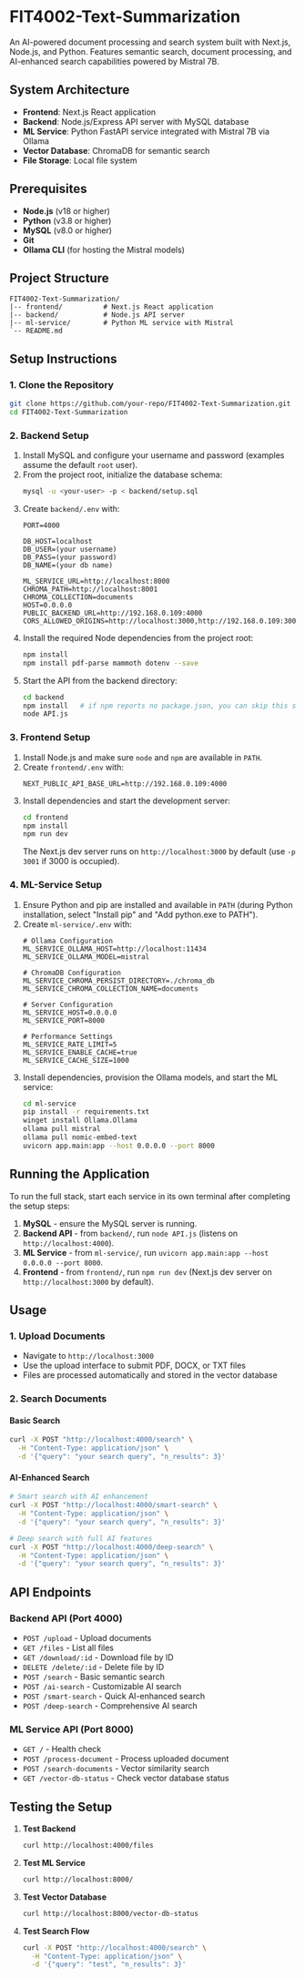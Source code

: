 # FIT4002-Text-Summarization

An AI-powered document processing and search system built with Next.js, Node.js, and Python. Features semantic search, document processing, and AI-enhanced search capabilities powered by Mistral 7B.

## System Architecture

- **Frontend**: Next.js React application
- **Backend**: Node.js/Express API server with MySQL database
- **ML Service**: Python FastAPI service integrated with Mistral 7B via Ollama
- **Vector Database**: ChromaDB for semantic search
- **File Storage**: Local file system

## Prerequisites

- **Node.js** (v18 or higher)
- **Python** (v3.8 or higher)
- **MySQL** (v8.0 or higher)
- **Git**
- **Ollama CLI** (for hosting the Mistral models)

## Project Structure

```
FIT4002-Text-Summarization/
|-- frontend/          # Next.js React application
|-- backend/           # Node.js API server
|-- ml-service/        # Python ML service with Mistral
`-- README.md
```

## Setup Instructions

### 1. Clone the Repository

```bash
git clone https://github.com/your-repo/FIT4002-Text-Summarization.git
cd FIT4002-Text-Summarization
```

### 2. Backend Setup

1. Install MySQL and configure your username and password (examples assume the default `root` user).
2. From the project root, initialize the database schema:
   ```bash
   mysql -u <your-user> -p < backend/setup.sql
   ```
3. Create `backend/.env` with:
   ```env
   PORT=4000

   DB_HOST=localhost
   DB_USER=(your username)
   DB_PASS=(your password)
   DB_NAME=(your db name)

   ML_SERVICE_URL=http://localhost:8000
   CHROMA_PATH=http://localhost:8001
   CHROMA_COLLECTION=documents
   HOST=0.0.0.0
   PUBLIC_BACKEND_URL=http://192.168.0.109:4000
   CORS_ALLOWED_ORIGINS=http://localhost:3000,http://192.168.0.109:3000
   ```
4. Install the required Node dependencies from the project root:
   ```bash
   npm install
   npm install pdf-parse mammoth dotenv --save
   ```
5. Start the API from the backend directory:
   ```bash
   cd backend
   npm install   # if npm reports no package.json, you can skip this step
   node API.js
   ```

### 3. Frontend Setup

1. Install Node.js and make sure `node` and `npm` are available in `PATH`.
2. Create `frontend/.env` with:
   ```env
   NEXT_PUBLIC_API_BASE_URL=http://192.168.0.109:4000
   ```
3. Install dependencies and start the development server:
   ```bash
   cd frontend
   npm install
   npm run dev
   ```
   The Next.js dev server runs on `http://localhost:3000` by default (use `-p 3001` if 3000 is occupied).

### 4. ML-Service Setup

1. Ensure Python and pip are installed and available in `PATH` (during Python installation, select "Install pip" and "Add python.exe to PATH").
2. Create `ml-service/.env` with:
   ```env
   # Ollama Configuration
   ML_SERVICE_OLLAMA_HOST=http://localhost:11434
   ML_SERVICE_OLLAMA_MODEL=mistral

   # ChromaDB Configuration
   ML_SERVICE_CHROMA_PERSIST_DIRECTORY=./chroma_db
   ML_SERVICE_CHROMA_COLLECTION_NAME=documents

   # Server Configuration
   ML_SERVICE_HOST=0.0.0.0
   ML_SERVICE_PORT=8000

   # Performance Settings
   ML_SERVICE_RATE_LIMIT=5
   ML_SERVICE_ENABLE_CACHE=true
   ML_SERVICE_CACHE_SIZE=1000
   ```
3. Install dependencies, provision the Ollama models, and start the ML service:
   ```bash
   cd ml-service
   pip install -r requirements.txt
   winget install Ollama.Ollama
   ollama pull mistral
   ollama pull nomic-embed-text
   uvicorn app.main:app --host 0.0.0.0 --port 8000
   ```

## Running the Application

To run the full stack, start each service in its own terminal after completing the setup steps:

1. **MySQL** - ensure the MySQL server is running.
2. **Backend API** - from `backend/`, run `node API.js` (listens on `http://localhost:4000`).
3. **ML Service** - from `ml-service/`, run `uvicorn app.main:app --host 0.0.0.0 --port 8000`.
4. **Frontend** - from `frontend/`, run `npm run dev` (Next.js dev server on `http://localhost:3000` by default).

## Usage

### 1. Upload Documents

- Navigate to `http://localhost:3000`
- Use the upload interface to submit PDF, DOCX, or TXT files
- Files are processed automatically and stored in the vector database

### 2. Search Documents

#### Basic Search
```bash
curl -X POST "http://localhost:4000/search" \
  -H "Content-Type: application/json" \
  -d '{"query": "your search query", "n_results": 3}'
```

#### AI-Enhanced Search
```bash
# Smart search with AI enhancement
curl -X POST "http://localhost:4000/smart-search" \
  -H "Content-Type: application/json" \
  -d '{"query": "your search query", "n_results": 3}'

# Deep search with full AI features
curl -X POST "http://localhost:4000/deep-search" \
  -H "Content-Type: application/json" \
  -d '{"query": "your search query", "n_results": 3}'
```

## API Endpoints

### Backend API (Port 4000)

- `POST /upload` - Upload documents
- `GET /files` - List all files
- `GET /download/:id` - Download file by ID
- `DELETE /delete/:id` - Delete file by ID
- `POST /search` - Basic semantic search
- `POST /ai-search` - Customizable AI search
- `POST /smart-search` - Quick AI-enhanced search
- `POST /deep-search` - Comprehensive AI search

### ML Service API (Port 8000)

- `GET /` - Health check
- `POST /process-document` - Process uploaded document
- `POST /search-documents` - Vector similarity search
- `GET /vector-db-status` - Check vector database status

## Testing the Setup

1. **Test Backend**
   ```bash
   curl http://localhost:4000/files
   ```
2. **Test ML Service**
   ```bash
   curl http://localhost:8000/
   ```
3. **Test Vector Database**
   ```bash
   curl http://localhost:8000/vector-db-status
   ```
4. **Test Search Flow**
   ```bash
   curl -X POST "http://localhost:4000/search" \
     -H "Content-Type: application/json" \
     -d '{"query": "test", "n_results": 3}'
   ```
